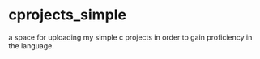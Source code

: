 # cprojects_simple
a space for uploading my simple c projects in order to gain proficiency in the language. 
